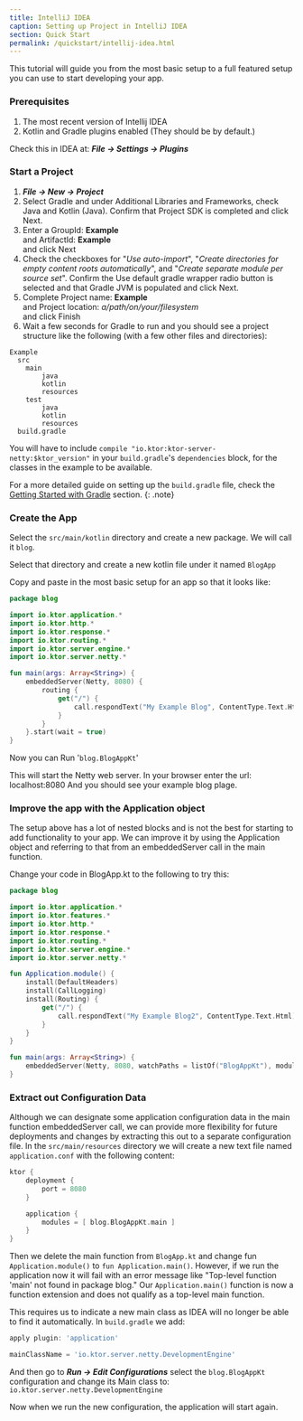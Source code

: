 ```yaml
---
title: IntelliJ IDEA 
caption: Setting up Project in IntelliJ IDEA
section: Quick Start
permalink: /quickstart/intellij-idea.html
---
```


This tutorial will guide you from the most basic setup to a full featured setup you can use to start developing your app.

### Prerequisites

1.  The most recent version of Intellij IDEA
2.  Kotlin and Gradle plugins enabled (They should be by default.)

Check this in IDEA at:  _**File -> Settings -> Plugins**_

### Start a Project

1.  **_File -> New -> Project_**
2.  Select Gradle and under Additional Libraries and Frameworks, check Java and Kotlin (Java).  Confirm that Project SDK is completed and click Next.
3.  Enter a GroupId: **Example**  
    and ArtifactId: **Example**  
    and click Next
4.  Check the checkboxes for "_Use auto-import_", "_Create directories for empty content roots automatically_", and "_Create separate module per source set_".  Confirm the Use default gradle wrapper radio button is selected and that Gradle JVM is populated and click Next.
5.  Complete Project name: **Example**  
    and Project location: _a/path/on/your/filesystem_   
    and click Finish
6.  Wait a few seconds for Gradle to run and you should see a project structure like the following (with a few other files and directories):

```
Example 
  src
    main
        java
        kotlin
        resources
    test
        java
        kotlin
        resources
  build.gradle
```

You will have to include `compile "io.ktor:ktor-server-netty:$ktor_version"`
in your `build.gradle`'s `dependencies` block, for the classes in the example to be available.

For a more detailed guide on setting up the `build.gradle` file, check the [Getting Started with Gradle](/quickstart/gradle) section. 
{: .note}

### Create the App

Select the `src/main/kotlin` directory and create a new package.  We will call it `blog`.

Select that directory and create a new kotlin file under it named `BlogApp`

Copy and paste in the most basic setup for an app so that it looks like:

```kotlin
package blog

import io.ktor.application.*
import io.ktor.http.*
import io.ktor.response.*
import io.ktor.routing.*
import io.ktor.server.engine.*
import io.ktor.server.netty.*

fun main(args: Array<String>) {
    embeddedServer(Netty, 8080) {
        routing {
            get("/") {
                call.respondText("My Example Blog", ContentType.Text.Html)
            }
        }
    }.start(wait = true)
}
```

Now you can Run '`blog.BlogAppKt`'  

This will start the Netty web server.
In your browser enter the url:  localhost:8080
And you should see your example blog plage.

### Improve the app with the Application object

The setup above has a lot of nested blocks and is not the best for starting to 
add functionality to your app.  We can improve it by using the Application object 
and referring to that from an embeddedServer call in the main function.  

Change your code in BlogApp.kt to the following to try this:

```kotlin
package blog

import io.ktor.application.*
import io.ktor.features.*
import io.ktor.http.*
import io.ktor.response.*
import io.ktor.routing.*
import io.ktor.server.engine.*
import io.ktor.server.netty.*

fun Application.module() {
    install(DefaultHeaders)
    install(CallLogging)
    install(Routing) {
        get("/") {
            call.respondText("My Example Blog2", ContentType.Text.Html)
        }
    }
}

fun main(args: Array<String>) {
    embeddedServer(Netty, 8080, watchPaths = listOf("BlogAppKt"), module = Application::module).start()
}
```

### Extract out Configuration Data

Although we can designate some application configuration data in the main function embeddedServer call, we can provide more flexibility for future deployments and changes by extracting this out to a separate configuration file.  In the `src/main/resources` directory we will create a new text file named `application.conf` with the following content:

```kotlin
ktor {
    deployment {
        port = 8080
    }

    application {
        modules = [ blog.BlogAppKt.main ]
    }
}
```

Then we delete the main function from `BlogApp.kt` and change fun `Application.module()` to `fun Application.main()`.  However, if we run the application now it will fail with an error message like "Top-level function 'main' not found in package blog."  Our `Application.main()` function is now a function extension and does not qualify as a top-level main function.   

This requires us to indicate a new main class as IDEA will no longer be able to find it automatically.  In `build.gradle` we add:

```groovy
apply plugin: 'application'

mainClassName = 'io.ktor.server.netty.DevelopmentEngine'
```

And then go to _**Run -> Edit Configurations**_ select the `blog.BlogAppKt` configuration and change its Main class to:
`io.ktor.server.netty.DevelopmentEngine`

Now when we run the new configuration, the application will start again.
